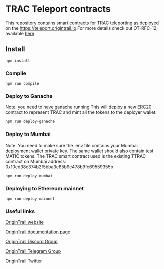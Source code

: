 # TRAC Teleport contracts

This repository contains smart contracts for TRAC teleporting as deployed on the https://teleport.origintrail.io
For more details check out OT-RFC-12, available [here](https://github.com/OriginTrail/OT-RFC-repository/blob/main/RFCs/OT-RFC-12%20OriginTrail%20Parachain%20TRAC%20bridges%20(v2).pdf)


## Install

```
npm install
```

### Compile

```
npm run compile
```


### Deploy to Ganache
Note: you need to have ganache running
This will deploy a new ERC20 contract to represent TRAC and mint all the tokens to the deployer wallet.

```shell
npm run deploy-ganache
```

### Deploy to Mumbai
Note: You need to make sure the .env file contains your Mumbai deployment wallet private key. The same wallet should also contain test MATIC tokens. 
The TRAC smart contract used is the existing TTRAC contract on Mumbai address: 0x10ed38c374b2f5bba3e85b9c478b9fc69559355b  


```shell
npm run deploy-mumbai
```


### Deploying to Ethereum mainnet

```shell
npm run deploy-mainnet
```


### Useful links


[OriginTrail website](https://origintrail.io)

[OriginTrail documentation page](http://docs.origintrail.io)

[OriginTrail Discord Group](https://discordapp.com/invite/FCgYk2S)

[OriginTrail Telegram Group](https://t.me/origintrail)

[OriginTrail Twitter](https://twitter.com/origin_trail)
